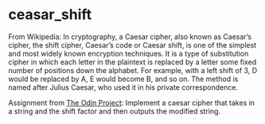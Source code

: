 # ceasar_shift
From Wikipedia: In cryptography, a Caesar cipher, also known as Caesar’s cipher, the shift cipher, Caesar’s code or Caesar shift, is one of the simplest and most widely known encryption techniques. It is a type of substitution cipher in which each letter in the plaintext is replaced by a letter some fixed number of positions down the alphabet. For example, with a left shift of 3, D would be replaced by A, E would become B, and so on. The method is named after Julius Caesar, who used it in his private correspondence.

Assignment from <a href="https://www.theodinproject.com">The Odin Project</a>: Implement a caesar cipher that takes in a string and the shift factor and then outputs the modified string.